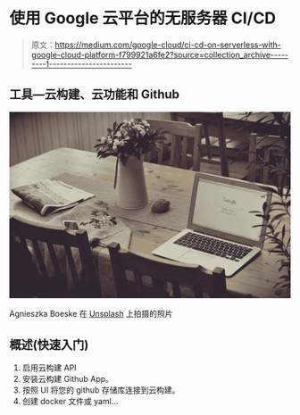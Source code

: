# 使用 Google 云平台的无服务器 CI/CD

> 原文：<https://medium.com/google-cloud/ci-cd-on-serverless-with-google-cloud-platform-f799921a6fe2?source=collection_archive---------1----------------------->

## 工具—云构建、云功能和 Github

![](img/92265b06a0b538fefe4b34bc7c5a51d8.png)

Agnieszka Boeske 在 [Unsplash](https://unsplash.com/s/photos/google?utm_source=unsplash&utm_medium=referral&utm_content=creditCopyText) 上拍摄的照片

## 概述(快速入门)

1.  启用云构建 API
2.  安装云构建 Github App。
3.  按照 UI 将您的 github 存储库连接到云构建。
4.  创建 docker 文件或 yaml…
